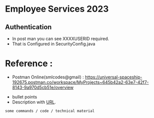 # Employee Services 2023

##  Authentication
- In post man you can see XXXXUSERID required. 
- That is Configured in SecurityConfig.java




# Reference :
 - Postman Online(smlcodes@gmail) : https://universal-spaceship-192675.postman.co/workspace/MyProjects~645b42a2-63e7-42f7-8143-9a970d5cb51e/overview

* bullet points
* Description with [URL](https://www.google.com/).

```bash
some commands / code / technical material
```

